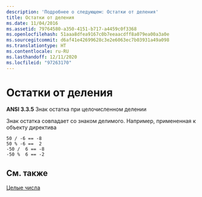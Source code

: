 ```yaml
---
description: 'Подробнее о следующем: Остатки от деления'
title: Остатки от деления
ms.date: 11/04/2016
ms.assetid: 79764580-a350-4151-b717-a4459c0f3368
ms.openlocfilehash: 51aaa8dfea9167c0b7eeaacdff8a079ea00a3a0e
ms.sourcegitcommit: d6af41e42699628c3e2e6063ec7b03931a49a098
ms.translationtype: HT
ms.contentlocale: ru-RU
ms.lasthandoff: 12/11/2020
ms.locfileid: "97263170"
---
```

# <a name="remainders"></a>Остатки от деления

**ANSI 3.3.5** Знак остатка при целочисленном делении

Знак остатка совпадает со знаком делимого. Например, примененная к объекту директива

```
50 / -6 == -8
50 % -6 ==  2
-50 /  6 == -8
-50 %  6 == -2
```

## <a name="see-also"></a>См. также

[Целые числа](../c-language/integers.md)
